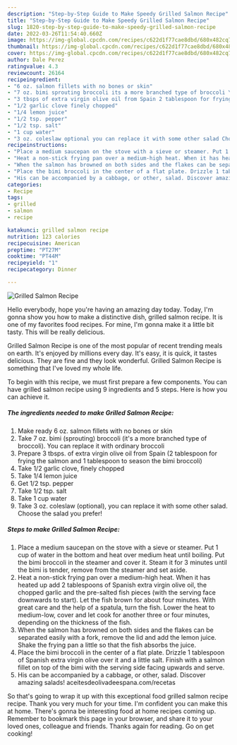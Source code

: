 ```yaml
---
description: "Step-by-Step Guide to Make Speedy Grilled Salmon Recipe"
title: "Step-by-Step Guide to Make Speedy Grilled Salmon Recipe"
slug: 1820-step-by-step-guide-to-make-speedy-grilled-salmon-recipe
date: 2022-03-26T11:54:40.660Z
image: https://img-global.cpcdn.com/recipes/c622d1f77cae8dbd/680x482cq70/grilled-salmon-recipe-recipe-main-photo.jpg
thumbnail: https://img-global.cpcdn.com/recipes/c622d1f77cae8dbd/680x482cq70/grilled-salmon-recipe-recipe-main-photo.jpg
cover: https://img-global.cpcdn.com/recipes/c622d1f77cae8dbd/680x482cq70/grilled-salmon-recipe-recipe-main-photo.jpg
author: Dale Perez
ratingvalue: 4.3
reviewcount: 26164
recipeingredient:
- "6 oz. salmon fillets with no bones or skin"
- "7 oz. bimi sprouting broccoli its a more branched type of broccoli You can replace it with ordinary broccoli"
- "3 tbsps of extra virgin olive oil from Spain 2 tablespoon for frying the salmon and 1 tablespoon to season the bimi broccoli"
- "1/2 garlic clove finely chopped"
- "1/4 lemon juice"
- "1/2 tsp. pepper"
- "1/2 tsp. salt"
- "1 cup water"
- "3 oz. coleslaw optional you can replace it with some other salad Choose the salad you prefer"
recipeinstructions:
- "Place a medium saucepan on the stove with a sieve or steamer. Put 1 cup of water in the bottom and heat over medium heat until boiling. Put the bimi broccoli in the steamer and cover it. Steam it for 3 minutes until the bimi is tender, remove from the steamer and set aside."
- "Heat a non-stick frying pan over a medium-high heat. When it has heated up add 2 tablespoons of Spanish extra virgin olive oil, the chopped garlic and the pre-salted fish pieces (with the serving face downwards to start). Let the fish brown for about four minutes. With great care and the help of a spatula, turn the fish. Lower the heat to medium-low, cover and let cook for another three or four minutes, depending on the thickness of the fish."
- "When the salmon has browned on both sides and the flakes can be separated easily with a fork, remove the lid and add the lemon juice. Shake the frying pan a little so that the fish absorbs the juice."
- "Place the bimi broccoli in the center of a flat plate. Drizzle 1 tablespoon of Spanish extra virgin olive over it and a little salt. Finish with a salmon fillet on top of the bimi with the serving side facing upwards and serve."
- "His can be accompanied by a cabbage, or other, salad. Discover amazing salads! aceitesdeolivadeespana.com/recetas"
categories:
- Recipe
tags:
- grilled
- salmon
- recipe

katakunci: grilled salmon recipe 
nutrition: 123 calories
recipecuisine: American
preptime: "PT27M"
cooktime: "PT44M"
recipeyield: "1"
recipecategory: Dinner

---
```



![Grilled Salmon Recipe](https://img-global.cpcdn.com/recipes/c622d1f77cae8dbd/680x482cq70/grilled-salmon-recipe-recipe-main-photo.jpg)

Hello everybody, hope you're having an amazing day today. Today, I'm gonna show you how to make a distinctive dish, grilled salmon recipe. It is one of my favorites food recipes. For mine, I'm gonna make it a little bit tasty. This will be really delicious.

Grilled Salmon Recipe is one of the most popular of recent trending meals on earth. It's enjoyed by millions every day. It's easy, it is quick, it tastes delicious. They are fine and they look wonderful. Grilled Salmon Recipe is something that I've loved my whole life.




To begin with this recipe, we must first prepare a few components. You can have grilled salmon recipe using 9 ingredients and 5 steps. Here is how you can achieve it.

<!--inarticleads1-->

##### The ingredients needed to make Grilled Salmon Recipe:

1. Make ready 6 oz. salmon fillets with no bones or skin
1. Take 7 oz. bimi (sprouting) broccoli (it's a more branched type of broccoli). You can replace it with ordinary broccoli
1. Prepare 3 tbsps. of extra virgin olive oil from Spain (2 tablespoon for frying the salmon and 1 tablespoon to season the bimi broccoli)
1. Take 1/2 garlic clove, finely chopped
1. Take 1/4 lemon juice
1. Get 1/2 tsp. pepper
1. Take 1/2 tsp. salt
1. Take 1 cup water
1. Take 3 oz. coleslaw (optional), you can replace it with some other salad. Choose the salad you prefer!




<!--inarticleads2-->

##### Steps to make Grilled Salmon Recipe:

1. Place a medium saucepan on the stove with a sieve or steamer. Put 1 cup of water in the bottom and heat over medium heat until boiling. Put the bimi broccoli in the steamer and cover it. Steam it for 3 minutes until the bimi is tender, remove from the steamer and set aside.
1. Heat a non-stick frying pan over a medium-high heat. When it has heated up add 2 tablespoons of Spanish extra virgin olive oil, the chopped garlic and the pre-salted fish pieces (with the serving face downwards to start). Let the fish brown for about four minutes. With great care and the help of a spatula, turn the fish. Lower the heat to medium-low, cover and let cook for another three or four minutes, depending on the thickness of the fish.
1. When the salmon has browned on both sides and the flakes can be separated easily with a fork, remove the lid and add the lemon juice. Shake the frying pan a little so that the fish absorbs the juice.
1. Place the bimi broccoli in the center of a flat plate. Drizzle 1 tablespoon of Spanish extra virgin olive over it and a little salt. Finish with a salmon fillet on top of the bimi with the serving side facing upwards and serve.
1. His can be accompanied by a cabbage, or other, salad. Discover amazing salads! aceitesdeolivadeespana.com/recetas




So that's going to wrap it up with this exceptional food grilled salmon recipe recipe. Thank you very much for your time. I'm confident you can make this at home. There's gonna be interesting food at home recipes coming up. Remember to bookmark this page in your browser, and share it to your loved ones, colleague and friends. Thanks again for reading. Go on get cooking!
